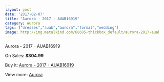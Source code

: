 ```yaml
---
layout: post
date: '2017-02-07'
title: "Aurora - 2017 - AUAB16919"
category: Aurora
tags: ["dresses","auab","aurora","formal","wedding"]
image: http://img.metalkind.com/68605-thickbox_default/aurora-2017-auab16919.jpg
---
```

Aurora - 2017 - AUAB16919

On Sales: **$304.99**
<a href="https://www.metalkind.com/en/aurora/17252-aurora-2017-auab16919.html"><amp-img layout="responsive" width="600" height="600" src="//img.metalkind.com/68605-thickbox_default/aurora-2017-auab16919.jpg" alt="Aurora - 2017 - AUAB16919 0" /></a>
<a href="https://www.metalkind.com/en/aurora/17252-aurora-2017-auab16919.html"><amp-img layout="responsive" width="600" height="600" src="//img.metalkind.com/68606-thickbox_default/aurora-2017-auab16919.jpg" alt="Aurora - 2017 - AUAB16919 1" /></a>
<a href="https://www.metalkind.com/en/aurora/17252-aurora-2017-auab16919.html"><amp-img layout="responsive" width="600" height="600" src="//img.metalkind.com/68607-thickbox_default/aurora-2017-auab16919.jpg" alt="Aurora - 2017 - AUAB16919 2" /></a>
<a href="https://www.metalkind.com/en/aurora/17252-aurora-2017-auab16919.html"><amp-img layout="responsive" width="600" height="600" src="//img.metalkind.com/68608-thickbox_default/aurora-2017-auab16919.jpg" alt="Aurora - 2017 - AUAB16919 3" /></a>
<a href="https://www.metalkind.com/en/aurora/17252-aurora-2017-auab16919.html"><amp-img layout="responsive" width="600" height="600" src="//img.metalkind.com/68609-thickbox_default/aurora-2017-auab16919.jpg" alt="Aurora - 2017 - AUAB16919 4" /></a>

Buy it: [Aurora - 2017 - AUAB16919](https://www.metalkind.com/en/aurora/17252-aurora-2017-auab16919.html "Aurora - 2017 - AUAB16919")

View more: [Aurora](https://www.metalkind.com/en/121-aurora "Aurora")